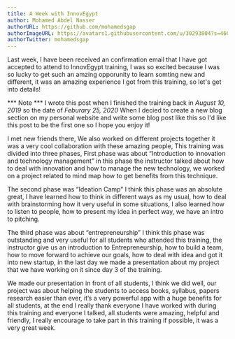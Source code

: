 ```yaml
---
title: A Week with InnovEgypt
author: Mohamed Abdel Nasser
authorURL: https://github.com/mohamedsgap
authorImageURL: https://avatars1.githubusercontent.com/u/30293804?s=460&v=4
authorTwitter: mohamedsgap
---
```



Last week, I have been received an confirmation email that I have got accepted to attend to InnovEgypt training, I was so excited because I was so lucky to get such an amzing opporunity to learn somting new and different, it was an amazing experience I got from this training, so let's get into details!

<!--truncate-->

*** Note *** I wrote this post when I finished the training back in _August 10, 2019_ so the date of _*Feburary 25, 2020*_ When I decied to create a new blog section on my personal website and write some blog post like this so I'd like this post to be the first one so I hope you enjoy it!

I met new friends there, We also worked on different projects together it was a very cool collaboration with these amazing people, This training was divided into three phases, First phase was about “Introduction to innovation and technology management” in this phase the instructor talked about how to deal with innovation and how to manage the new technology, we worked on a project related to mind map how to get benefits from this technique.

The second phase was “Ideation Camp” I think this phase was an absolute great, I have learned how to think in different ways as my usual, how to deal with brainstorming how it very useful in some situations, I also learned how to listen to people, how to present my idea in perfect way, we have an intro to pitching.
 
The third phase was about “entrepreneurship” I think this phase was outstanding and very useful for all students who attended this training, the instructor give us an introduction to Entrepreneurship, how to build a team, how to move forward to achieve our goals, how to deal with idea and got it into new startup, in the last day we made a presentation about my project that we have working on it since day 3 of the training. 

We made our presentation in front of all students, I think we did well, our project was about helping the students to access books, syllabus, papers research easier than ever, it’s a very powerful app with a huge benefits for all students, at the end I really thank everyone I have worked with during this training and everyone I talked, all students were amazing, helpful and friendly, I really encourage to take part in this training if possible, it was a very great week.

